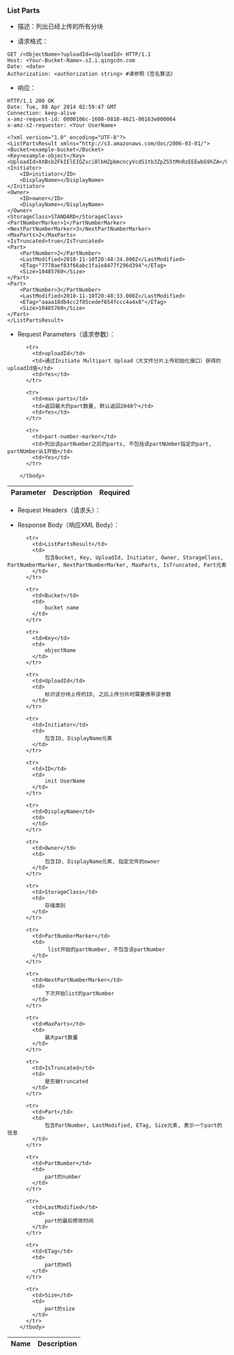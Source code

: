 ### List Parts

 - 描述：列出已经上传的所有分块

 - 请求格式：

```http
GET /<ObjectName>?uploadId=<UploadId> HTTP/1.1
Host: <Your-Bucket-Name>.s2.i.qingcdn.com
Date: <date>
Authorization: <authorization string> #请参照《签名算法》
```

 - 响应：

```http
HTTP/1.1 200 OK
Date: Tue, 08 Apr 2014 02:59:47 GMT
Connection: keep-alive
x-amz-request-id: 0000106c-1608-0810-4621-00163e000064
x-amz-s2-requester: <Your UserName>

<?xml version="1.0" encoding="UTF-8"?>
<ListPartsResult xmlns="http://s3.amazonaws.com/doc/2006-03-01/">
<Bucket>example-bucket</Bucket>
<Key>example-object</Key>
<UploadId>XXBsb2FkIElEIGZvciBlbHZpbmcncyVcdS1tb3ZpZS5tMnRzEEEwbG9hZA</UploadId>
<Initiator>
    <ID>initiator</ID>
    <DisplayName></DisplayName>
</Initiator>
<Owner>
    <ID>owner</ID>
    <DisplayName></DisplayName>
</Owner>
<StorageClass>STANDARD</StorageClass>
<PartNumberMarker>1</PartNumberMarker>
<NextPartNumberMarker>3</NextPartNumberMarker>
<MaxParts>2</MaxParts>
<IsTruncated>true</IsTruncated>
<Part>
    <PartNumber>2</PartNumber>
    <LastModified>2010-11-10T20:48:34.000Z</LastModified>
    <ETag>"7778aef83f66abc1fa1e8477f296d394"</ETag>
    <Size>10485760</Size>
</Part>
<Part>
    <PartNumber>3</PartNumber>
    <LastModified>2010-11-10T20:48:33.000Z</LastModified>
    <ETag>"aaaa18db4cc2f85cedef654fccc4a4x8"</ETag>
    <Size>10485760</Size>
</Part>
</ListPartsResult>
```

- Request Parameters（请求参数）：

<table class="table table-condensed">
        <thead>
          <tr>
            <th>Parameter</th>
            <th>Description</th>
            <th>Required</th>
          </tr>
        </thead>
        <tbody>
        
          <tr>
            <td>uploadId</td>
            <td>通过Initiate Multipart Upload（大文件分片上传初始化接口）获得的uploadId值</td>
            <td>Yes</td>
          </tr>
        
          <tr>
            <td>max-parts</td>
            <td>返回最大的part数量, 默认返回2048个</td>
            <td>Yes</td>
          </tr>
        
          <tr>
            <td>part-number-marker</td>
            <td>列出该partNumber之后的parts, 不包括该partNUmber指定的part, partNUmber从1开始</td>
            <td>Yes</td>
          </tr>
       
        </tbody>
</table>

- Request Headers（请求头）：

- Response Body（响应XML Body）：
<table class="table table-condensed">
        <thead>
          <tr>
            <th>Name</th>
            <th>Description</th>
          </tr>
        </thead>
        <tbody>
        
          <tr>
            <td>ListPartsResult</td>
            <td>
            	包含Bucket, Key, UploadId, Initiator, Owner, StorageClass, PartNumberMarker, NextPartNumberMarker, MaxParts, IsTruncated, Part元素
            </td>
          </tr>
        
          <tr>
            <td>Bucket</td>
            <td>
            	bucket name
            </td>
          </tr>
        
          <tr>
            <td>Key</td>
            <td>
            	objectName
            </td>
          </tr>
        
          <tr>
            <td>UploadId</td>
            <td>
            	标识该分块上传的ID, 之后上传分片时需要携带该参数
            </td>
          </tr>
        
          <tr>
            <td>Initiator</td>
            <td>
            	包含ID, DisplayName元素
            </td>
          </tr>
        
          <tr>
            <td>ID</td>
            <td>
            	init UserName
            </td>
          </tr>
        
          <tr>
            <td>DisplayName</td>
            <td>
            </td>
          </tr>
        
          <tr>
            <td>Owner</td>
            <td>
            	包含ID, DisplayName元素, 指定文件的owner
            </td>
          </tr>
        
          <tr>
            <td>StorageClass</td>
            <td>
            	存储类别
            </td>
          </tr>
        
          <tr>
            <td>PartNumberMarker</td>
            <td>
            	 list开始的partNumber, 不包含该partNumber
            </td>
          </tr>
        
          <tr>
            <td>NextPartNumberMarker</td>
            <td>
            	下次开始list的partNumber
            </td>
          </tr>
        
          <tr>
            <td>MaxParts</td>
            <td>
            	最大part数量
            </td>
          </tr>
        
          <tr>
            <td>IsTruncated</td>
            <td>
            	是否被truncated
            </td>
          </tr>
        
          <tr>
            <td>Part</td>
            <td>
            	包含PartNumber, LastModified, ETag, Size元素, 表示一个part的信息
            </td>
          </tr>
        
          <tr>
            <td>PartNumber</td>
            <td>
            	part的number
            </td>
          </tr>
        
          <tr>
            <td>LastModified</td>
            <td>
            	part的最后修改时间
            </td>
          </tr>
        
          <tr>
            <td>ETag</td>
            <td>
            	part的md5
            </td>
          </tr>
        
          <tr>
            <td>Size</td>
            <td>
            	part的size
            </td>
          </tr>
        </tbody>
</table>

